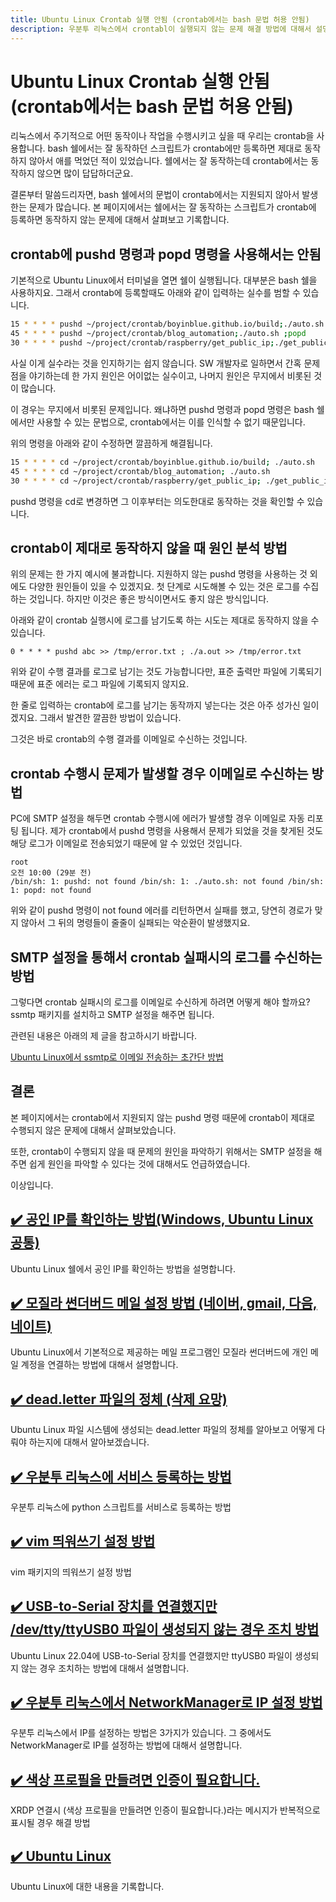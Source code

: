 ```yaml
---
title: Ubuntu Linux Crontab 실행 안됨 (crontab에서는 bash 문법 허용 안됨)
description: 우분투 리눅스에서 crontabl이 실행되지 않는 문제 해결 방법에 대해서 설명합니다.
---
```



Ubuntu Linux Crontab 실행 안됨 (crontab에서는 bash 문법 허용 안됨)
===

   
리눅스에서 주기적으로 어떤 동작이나 작업을 수행시키고 싶을 때 
우리는 crontab을 사용합니다. 
bash 쉘에서는 잘 동작하던 스크립트가 crontab에만 등록하면 
제대로 동작하지 않아서 애를 먹었던 적이 있었습니다. 
쉘에서는 잘 동작하는데 crontab에서는 동작하지 않으면 많이 답답하더군요.   

   
결론부터 말씀드리자면, bash 쉘에서의 문법이 crontab에서는 지원되지 않아서 발생한는 문제가 많습니다. 
본 페이지에서는 쉘에서는 잘 동작하는 스크립트가 crontab에 등록하면 동작하지 않는 문제에 대해서 살펴보고 기록합니다.   
   

crontab에 pushd 명령과 popd 명령을 사용해서는 안됨
---

   
기본적으로 Ubuntu Linux에서 터미널을 열면 쉘이 실행됩니다. 
대부분은 bash 쉘을 사용하지요. 
그래서 crontab에 등록할때도 아래와 같이 입력하는 실수를 범할 수 있습니다.   
   

```bash
15 * * * * pushd ~/project/crontab/boyinblue.github.io/build;./auto.sh ;popd
45 * * * * pushd ~/project/crontab/blog_automation;./auto.sh ;popd
30 * * * * pushd ~/project/crontab/raspberry/get_public_ip;./get_public_ip.sh;popd
```

   
사실 이게 실수라는 것을 인지하기는 쉽지 않습니다. 
SW 개발자로 일하면서 간혹 문제점을 야기하는데 
한 가지 원인은 어이없는 실수이고, 
나머지 원인은 무지에서 비롯된 것이 많습니다.   

   
이 경우는 무지에서 비롯된 문제입니다. 
왜냐하면 pushd 명령과 popd 명령은 bash 쉘에서만 사용할 수 있는 문법으로, 
crontab에서는 이를 인식할 수 없기 때문입니다.   

   
위의 명령을 아래와 같이 수정하면 깔끔하게 해결됩니다.   

   
```bash
15 * * * * cd ~/project/crontab/boyinblue.github.io/build; ./auto.sh
45 * * * * cd ~/project/crontab/blog_automation; ./auto.sh
30 * * * * cd ~/project/crontab/raspberry/get_public_ip; ./get_public_ip.sh
```

   
pushd 명령을 cd로 변경하면 그 이후부터는 의도한대로 동작하는 것을 확인할 수 있습니다.   
   
crontab이 제대로 동작하지 않을 때 원인 분석 방법
---

   
위의 문제는 한 가지 예시에 불과합니다. 
지원하지 않는 pushd 명령을 사용하는 것 외에도 다양한 원인들이 있을 수 있겠지요. 
첫 단계로 시도해볼 수 있는 것은 로그를 수집하는 것입니다. 
하지만 이것은 좋은 방식이면서도 좋지 않은 방식입니다.   

   
아래와 같이 crontab 실행시에 로그를 남기도록 하는 시도는 제대로 동작하지 않을 수 있습니다.   

   
```
0 * * * * pushd abc >> /tmp/error.txt ; ./a.out >> /tmp/error.txt
```

   
위와 같이 수행 결과를 로그로 남기는 것도 가능합니다만, 
표준 출력만 파일에 기록되기 때문에 표준 에러는 로그 파일에 기록되지 않지요.   

   
한 줄로 입력하는 crontab에 로그를 남기는 동작까지 넣는다는 것은 아주 성가신 일이겠지요. 
그래서 발견한 깔끔한 방법이 있습니다.   

   
그것은 바로 crontab의 수행 결과를 이메일로 수신하는 것입니다.   

   
crontab 수행시 문제가 발생할 경우 이메일로 수신하는 방법
---

   
PC에 SMTP 설정을 해두면 crontab 수행시에 에러가 발생할 경우 이메일로 자동 리포팅 됩니다. 
제가 crontab에서 pushd 명령을 사용해서 문제가 되었을 것을 찾게된 것도 
해당 로그가 이메일로 전송되었기 때문에 알 수 있었던 것입니다.   

   
```
root
오전 10:00 (29분 전)
/bin/sh: 1: pushd: not found /bin/sh: 1: ./auto.sh: not found /bin/sh: 1: popd: not found
```

   
위와 같이 pushd 명령이 not found 에러를 리턴하면서 실패를 했고, 
당연히 경로가 맞지 않아서 그 뒤의 명령들이 줄줄이 실패되는 악순환이 발생했지요.

   
SMTP 설정을 통해서 crontab 실패시의 로그를 수신하는 방법
---

   
그렇다면 crontab 실패시의 로그를 이메일로 수신하게 하려면 어떻게 해야 할까요? 
ssmtp 패키지를 설치하고 SMTP 설정을 해주면 됩니다.   

   
관련된 내용은 아래의 제 글을 참고하시기 바랍니다.   


[Ubuntu Linux에서 ssmtp로 이메일 전송하는 초간단 방법](https://boyinblue.github.io/008_ubuntu/001.html)

   
결론
---

   
본 페이지에서는 crontab에서 지원되지 않는 pushd 명령 때문에 crontab이 제대로 수행되지 않은 문제에 대해서 살펴보았습니다. 

   
또한, crontab이 수행되지 않을 때 문제의 원인을 파악하기 위해서는 SMTP 설정을 해주면 쉽게 원인을 파악할 수 있다는 것에 대해서도 언급하였습니다.   


이상입니다.   




[✔️  공인 IP를 확인하는 방법(Windows, Ubuntu Linux 공통)](002.html 'Ubuntu Linux 쉘에서 공인 IP를 확인하는 방')
---


Ubuntu Linux 쉘에서 공인 IP를 확인하는 방법을 설명합니다. 


[✔️  모질라 썬더버드 메일 설정 방법 (네이버, gmail, 다음, 네이트)](004-thunderbird-email-setting-naver-gmail-daum.html 'Ubuntu Linux에서 기본적으로 제공하는 메일 프로그램인 모질라 썬더버드에 개인 메일 계정을 연결하는 방법에 ')
---


Ubuntu Linux에서 기본적으로 제공하는 메일 프로그램인 모질라 썬더버드에 개인 메일 계정을 연결하는 방법에 대해서 설명합니다.


[✔️  dead.letter 파일의 정체 (삭제 요망)](005-what-is-dead_letteres.html 'Ubuntu Linux 파일 시스템에 생성되는 dead.letter 파일의 정체를 알아보고 어떻게 다뤄야 하는지에 대해')
---


Ubuntu Linux 파일 시스템에 생성되는 dead.letter 파일의 정체를 알아보고 어떻게 다뤄야 하는지에 대해서 알아보겠습니다.


[✔️  우분투 리눅스에 서비스 등록하는 방법](006-ubuntu-register-serivce.html '우분투 리눅스에 python 스크립트를 서비')
---


우분투 리눅스에 python 스크립트를 서비스로 등록하는 방법


[✔️  vim 띄워쓰기 설정 방법](007-how-to-vim-setting.html 'vim 패키지의 ')
---


vim 패키지의 띄워쓰기 설정 방법


[✔️  USB-to-Serial 장치를 연결했지만 /dev/tty/ttyUSB0 파일이 생성되지 않는 경우 조치 방법](008-usb-to-serial-no-ttyUSB0.html 'Ubuntu Linux 22.04에 USB-to-Serial 장치를 연결했지만 ttyUSB0 파일이 생성되지 않는 경우 조치하는 방법에 ')
---


Ubuntu Linux 22.04에 USB-to-Serial 장치를 연결했지만 ttyUSB0 파일이 생성되지 않는 경우 조치하는 방법에 대해서 설명합니다.


[✔️  우분투 리눅스에서 NetworkManager로 IP 설정 방법](009-ubuntu-network-manager-ip-setting.html '우분투 리눅스에서 IP를 설정하는 방법은 3가지가 있습니다. 그 중에서도 NetworkManager로 IP를 설정하는 방법에 ')
---


우분투 리눅스에서 IP를 설정하는 방법은 3가지가 있습니다. 그 중에서도 NetworkManager로 IP를 설정하는 방법에 대해서 설명합니다.


[✔️  색상 프로필을 만들려면 인증이 필요합니다.](010-ubuntu-xrdp-color-pkla.html 'XRDP 연결시 (색상 프로필을 만들려면 인증이 필요합니다.)라는 메시지가 반복적으로 표시')
---


XRDP 연결시 (색상 프로필을 만들려면 인증이 필요합니다.)라는 메시지가 반복적으로 표시될 경우 해결 방법


[✔️  Ubuntu Linux](index.html 'Ubuntu Linux에 대한 ')
---


Ubuntu Linux에 대한 내용을 기록합니다.
